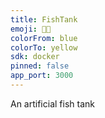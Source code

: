 ```yaml
---
title: FishTank
emoji: 🐠🪸
colorFrom: blue
colorTo: yellow
sdk: docker
pinned: false
app_port: 3000
---
```


An artificial fish tank